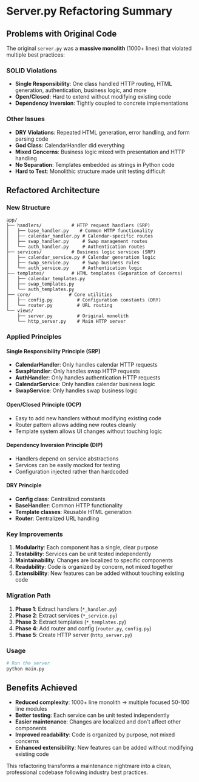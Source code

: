 # Server.py Refactoring Summary

## Problems with Original Code

The original `server.py` was a **massive monolith** (1000+ lines) that violated multiple best practices:

### SOLID Violations
- **Single Responsibility**: One class handled HTTP routing, HTML generation, authentication, business logic, and more
- **Open/Closed**: Hard to extend without modifying existing code
- **Dependency Inversion**: Tightly coupled to concrete implementations

### Other Issues
- **DRY Violations**: Repeated HTML generation, error handling, and form parsing code
- **God Class**: CalendarHandler did everything
- **Mixed Concerns**: Business logic mixed with presentation and HTTP handling
- **No Separation**: Templates embedded as strings in Python code
- **Hard to Test**: Monolithic structure made unit testing difficult

## Refactored Architecture

### New Structure
```
app/
├── handlers/           # HTTP request handlers (SRP)
│   ├── base_handler.py    # Common HTTP functionality
│   ├── calendar_handler.py # Calendar-specific routes
│   ├── swap_handler.py     # Swap management routes
│   └── auth_handler.py     # Authentication routes
├── services/           # Business logic services (SRP)
│   ├── calendar_service.py # Calendar generation logic
│   ├── swap_service.py     # Swap business rules
│   └── auth_service.py     # Authentication logic
├── templates/          # HTML templates (Separation of Concerns)
│   ├── calendar_templates.py
│   ├── swap_templates.py
│   └── auth_templates.py
├── core/              # Core utilities
│   ├── config.py         # Configuration constants (DRY)
│   └── router.py         # URL routing
└── views/
    ├── server.py         # Original monolith
    └── http_server.py    # Main HTTP server
```

### Applied Principles

#### Single Responsibility Principle (SRP)
- **CalendarHandler**: Only handles calendar HTTP requests
- **SwapHandler**: Only handles swap HTTP requests
- **AuthHandler**: Only handles authentication HTTP requests
- **CalendarService**: Only handles calendar business logic
- **SwapService**: Only handles swap business logic

#### Open/Closed Principle (OCP)
- Easy to add new handlers without modifying existing code
- Router pattern allows adding new routes cleanly
- Template system allows UI changes without touching logic

#### Dependency Inversion Principle (DIP)
- Handlers depend on service abstractions
- Services can be easily mocked for testing
- Configuration injected rather than hardcoded

#### DRY Principle
- **Config class**: Centralized constants
- **BaseHandler**: Common HTTP functionality
- **Template classes**: Reusable HTML generation
- **Router**: Centralized URL handling

### Key Improvements

1. **Modularity**: Each component has a single, clear purpose
2. **Testability**: Services can be unit tested independently
3. **Maintainability**: Changes are localized to specific components
4. **Readability**: Code is organized by concern, not mixed together
5. **Extensibility**: New features can be added without touching existing code

### Migration Path

1. **Phase 1**: Extract handlers (`*_handler.py`)
2. **Phase 2**: Extract services (`*_service.py`)
3. **Phase 3**: Extract templates (`*_templates.py`)
4. **Phase 4**: Add router and config (`router.py`, `config.py`)
5. **Phase 5**: Create HTTP server (`http_server.py`)

### Usage

```bash
# Run the server
python main.py
```

## Benefits Achieved

- **Reduced complexity**: 1000+ line monolith → multiple focused 50-100 line modules
- **Better testing**: Each service can be unit tested independently
- **Easier maintenance**: Changes are localized and don't affect other components
- **Improved readability**: Code is organized by purpose, not mixed concerns
- **Enhanced extensibility**: New features can be added without modifying existing code

This refactoring transforms a maintenance nightmare into a clean, professional codebase following industry best practices.
